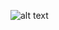 
![alt text](https://github.com/eddy-hu/shoppingcart-react/blob/master/shoppingcart-redux.JPG "Capture")
